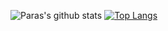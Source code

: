 ![Paras's github stats](https://github-readme-stats.vercel.app/api?username=Paras-Singh7)
[![Top Langs](https://github-readme-stats.vercel.app/api/top-langs/?username=Paras-Singh7)](https://github.com/Paras-Singh7/github-readme-stats)
